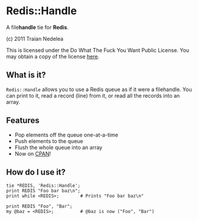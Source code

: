 Redis::Handle
=============

A file**handle** tie for **Redis**.

(c) 2011 Traian Nedelea

This is licensed under the Do What The Fuck You Want Public License.
You may obtain a copy of the license [here](http://sam.zoy.org/wtfpl).

What is it?
-----------

`Redis::Handle` allows you to use a Redis queue as if it were a filehandle. You
can print to it, read a record (line) from it, or read all the records into an
array.

Features
--------

*   Pop elements off the queue one-at-a-time
*   Push elements to the queue
*   Flush the whole queue into an array
*   Now on [CPAN](http://search.cpan.org/~tron/Redis-Handle-0.1.1/lib/Redis/Handle.pm)!

How do I use it?
----------------

    tie *REDIS, 'Redis::Handle';
    print REDIS "Foo bar baz\n";
    print while <REDIS>;        # Prints "Foo bar baz\n"
    
    print REDIS "Foo", "Bar";
    my @baz = <REDIS>;          # @baz is now ("Foo", "Bar")

